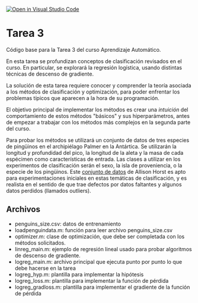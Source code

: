 [![Open in Visual Studio Code](https://classroom.github.com/assets/open-in-vscode-c66648af7eb3fe8bc4f294546bfd86ef473780cde1dea487d3c4ff354943c9ae.svg)](https://classroom.github.com/online_ide?assignment_repo_id=10412164&assignment_repo_type=AssignmentRepo)
# Tarea 3

Código base para la Tarea 3 del curso Aprendizaje Automático.

En esta tarea se profundizan conceptos de clasificación revisados en el curso. En particular, se explorará la regresión logística, usando distintas técnicas de descenso de gradiente. 

La solución de esta tarea requiere conocer y comprender la teoría asociada a los métodos de clasificación y optimización, para poder enfrentar los problemas típicos que aparecen a la hora de su programación.

El objetivo principal de implementar los métodos es crear una _intuición_ del comportamiento de estos métodos "básicos" y sus 
hiperparámetros, antes de empezar a trabajar con los métodos más complejos en la segunda parte del curso.

Para probar los métodos se utilizará un conjunto de datos de tres especies de pingüinos en el archipiélago Palmer en la Antártica.  Se utilizarán la longitud y profundidad del pico, la longitud de la aleta y la masa de cada espécimen como características de entrada.  Las clases a utilizar en los experimentos de clasificación serán el sexo, la isla de proveniencia, o la especie de los pingüinos.  Este <a href="https://www.kaggle.com/parulpandey/penguin-dataset-the-new-iris/data">conjunto de datos</a> de Allison Horst es apto para experimentaciones iniciales en estas temáticas de clasificación, y es realista en el sentido de que trae defectos por datos faltantes y algunos datos perdidos (llamados outliers).

## Archivos

- penguins_size.csv: datos de entrenamiento
- loadpenguindata.m: función para leer archivo penguins_size.csv
- optimizer.m: clase de optimización, que debe ser completada con los métodos solicitados.
- linreg_main.m: ejemplo de regresión lineal usado para probar algoritmos de descenso de gradiente.
- logreg_main.m: archivo principal que ejecuta punto por punto lo que debe hacerse en la tarea
- logreg_hyp.m: plantilla para implementar la hipótesis
- logreg_loss.m: plantilla para implementar la función de pérdida
- logreg_gradloss.m: plantilla para implementar el gradiente de la función de pérdida
